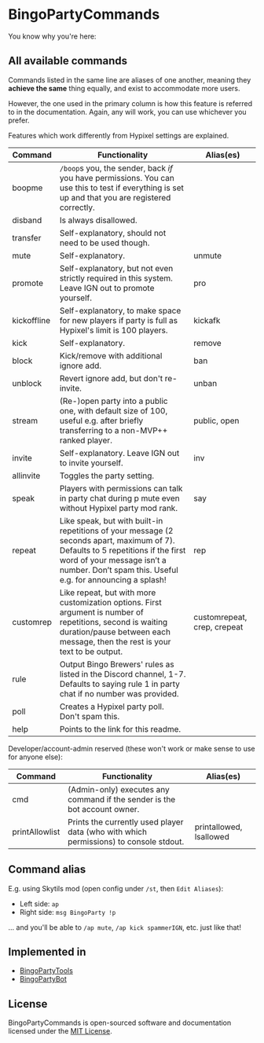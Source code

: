 # BingoPartyCommands

You know why you're here:

## All available commands

Commands listed in the same line are aliases of one another, meaning they **achieve the same** thing equally, and exist to accommodate more users.

However, the one used in the primary column is how this feature is referred to in the documentation. Again, any will work, you can use whichever you prefer.

Features which work differently from Hypixel settings are explained.

|  Command    |                                                             Functionality                                                             |  Alias(es)   |
|-------------|---------------------------------------------------------------------------------------------------------------------------------------|--------------|
| boopme      | `/boop`s you, the sender, back _if_ you have permissions. You can use this to test if everything is set up and that you are registered correctly. |              |
| disband     | Is always disallowed.                                                                                                                 |              |
| transfer    | Self-explanatory, should not need to be used though.                                                                                  |              |
| mute        | Self-explanatory.                                                                                                                     | unmute       |
| promote     | Self-explanatory, but not even strictly required in this system. Leave IGN out to promote yourself.                                   | pro          |
| kickoffline | Self-explanatory, to make space for new players if party is full as Hypixel's limit is 100 players.                                   | kickafk      |
| kick        | Self-explanatory.                                                                                                                     | remove       |
| block       | Kick/remove with additional ignore add.                                                                                               | ban          |
| unblock     | Revert ignore add, but don't re-invite.                                                                                               | unban        |
| stream      | (Re-)open party into a public one, with default size of 100, useful e.g. after briefly transferring to a non-MVP++ ranked player.     | public, open |
| invite      | Self-explanatory. Leave IGN out to invite yourself.                                                                                   | inv          |
| allinvite   | Toggles the party setting.                                                                                                            |              |
| speak       | Players with permissions can talk in party chat during p mute even without Hypixel party mod rank.                                    | say          |
| repeat      | Like speak, but with built-in repetitions of your message (2 seconds apart, maximum of 7). Defaults to 5 repetitions if the first word of your message isn’t a number. Don’t spam this. Useful e.g. for announcing a splash! | rep          |
| customrep   | Like repeat, but with more customization options. First argument is number of repetitions, second is waiting duration/pause between each message, then the rest is your text to be output. | customrepeat, crep, crepeat |
| rule        | Output Bingo Brewers' rules as listed in the Discord channel, 1-7. Defaults to saying rule 1 in party chat if no number was provided. |              |
| poll        | Creates a Hypixel party poll. Don't spam this.                                                                                        |              |
| help        | Points to the link for this readme.                                                                                                   |              |


Developer/account-admin reserved (these won't work or make sense to use for anyone else):

|  Command       |                                                             Functionality               |  Alias(es)              |
|----------------|-----------------------------------------------------------------------------------------|-------------------------|
| cmd            | (Admin-only) executes any command if the sender is the bot account owner.               |                         |
| printAllowlist | Prints the currently used player data (who with which permissions) to console stdout.   | printallowed, lsallowed |


## Command alias

E.g. using Skytils mod (open config under `/st`, then `Edit Aliases`):
- Left side: `ap`
- Right side: `msg BingoParty !p`

… and you'll be able to `/ap mute`, `/ap kick spammerIGN`, etc. just like that!


## Implemented in

- [BingoPartyTools](https://github.com/aphased/BingoPartyTools)
- [BingoPartyBot](https://github.com/aphased/BingoPartyBot)


## License

BingoPartyCommands is open-sourced software and documentation licensed under the [MIT License](https://opensource.org/licenses/MIT).

